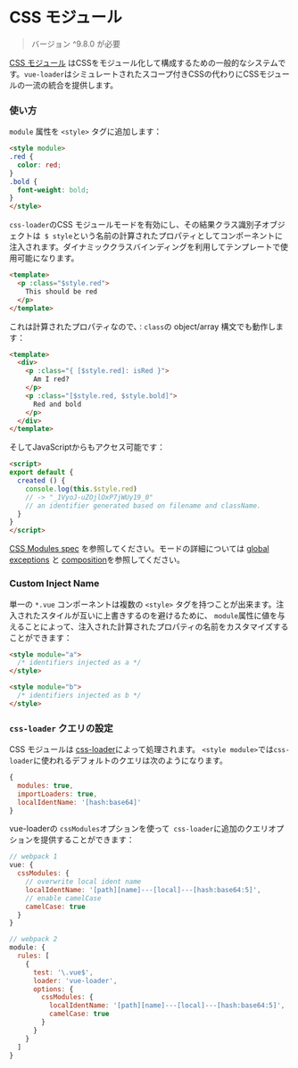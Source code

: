 # CSS モジュール

> バージョン ^9.8.0 が必要

[CSS モジュール](https://github.com/css-modules/css-modules) はCSSをモジュール化して構成するための一般的なシステムです。`vue-loader`はシミュレートされたスコープ付きCSSの代わりにCSSモジュールの一流の統合を提供します。

### 使い方

`module` 属性を `<style>` タグに追加します：

``` html
<style module>
.red {
  color: red;
}
.bold {
  font-weight: bold;
}
</style>
```

`css-loader`のCSS モジュールモードを有効にし、その結果クラス識別子オブジェクトは` $ style`という名前の計算されたプロパティとしてコンポーネントに注入されます。ダイナミッククラスバインディングを利用してテンプレートで使用可能になります。

``` html
<template>
  <p :class="$style.red">
    This should be red
  </p>
</template>
```

これは計算されたプロパティなので、`：class`の object/array 構文でも動作します：

``` html
<template>
  <div>
    <p :class="{ [$style.red]: isRed }">
      Am I red?
    </p>
    <p :class="[$style.red, $style.bold]">
      Red and bold
    </p>
  </div>
</template>
```

そしてJavaScriptからもアクセス可能です：

``` html
<script>
export default {
  created () {
    console.log(this.$style.red)
    // -> "_1VyoJ-uZOjlOxP7jWUy19_0"
    // an identifier generated based on filename and className.
  }
}
</script>
```

[CSS Modules spec](https://github.com/css-modules/css-modules) を参照してください。モードの詳細については [global exceptions](https://github.com/css-modules/css-modules#exceptions) と [composition](https://github.com/css-modules/css-modules#composition)を参照してください。

### Custom Inject Name

単一の `*.vue` コンポーネントは複数の `<style>` タグを持つことが出来ます。注入されたスタイルが互いに上書きするのを避けるために、 `module`属性に値を与えることによって、注入された計算されたプロパティの名前をカスタマイズすることができます：

``` html
<style module="a">
  /* identifiers injected as a */
</style>

<style module="b">
  /* identifiers injected as b */
</style>
```

### `css-loader` クエリの設定

CSS モジュールは [css-loader](https://github.com/webpack/css-loader)によって処理されます。 `<style module>`では`css-loader`に使われるデフォルトのクエリは次のようになります。

``` js
{
  modules: true,
  importLoaders: true,
  localIdentName: '[hash:base64]'
}
```

vue-loaderの `cssModules`オプションを使って` css-loader`に追加のクエリオプションを提供することができます：

``` js
// webpack 1
vue: {
  cssModules: {
    // overwrite local ident name
    localIdentName: '[path][name]---[local]---[hash:base64:5]',
    // enable camelCase
    camelCase: true
  }
}

// webpack 2
module: {
  rules: [
    {
      test: '\.vue$',
      loader: 'vue-loader',
      options: {
        cssModules: {
          localIdentName: '[path][name]---[local]---[hash:base64:5]',
          camelCase: true
        }
      }
    }
  ]
}
```
